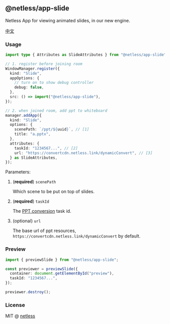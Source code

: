 ## @netless/app-slide

Netless App for viewing animated slides, in our new engine.

[中文](./README-zh.md)

### Usage

```ts
import type { Attributes as SlideAttributes } from "@netless/app-slide";

// 1. register before joining room
WindowManager.register({
  kind: "Slide",
  appOptions: {
    // turn on to show debug controller
    debug: false,
  },
  src: () => import("@netless/app-slide"),
});

// 2. when joined room, add ppt to whiteboard
manager.addApp({
  kind: "Slide",
  options: {
    scenePath: `/ppt/${uuid}`, // [1]
    title: "a.pptx",
  },
  attributes: {
    taskId: "1234567...", // [2]
    url: "https://convertcdn.netless.link/dynamicConvert", // [3]
  } as SlideAttributes,
});
```

Parameters:

1. (**required**) `scenePath`

   Which scene to be put on top of slides.

2. (**required**) `taskId`

   The [PPT conversion](https://developer.netless.link/server-en/home/server-conversion) task id.

3. (optional) `url`

   The base url of ppt resources, `https://convertcdn.netless.link/dynamicConvert` by default.

### Preview

```ts
import { previewSlide } from "@netless/app-slide";

const previewer = previewSlide({
  container: document.getElementById("preview"),
  taskId: "1234567...",
});

previewer.destroy();
```

### License

MIT @ [netless](https://github.com/netless-io)
